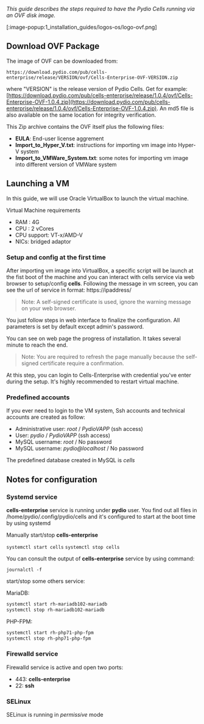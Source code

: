 _This guide describes the steps required to have the Pydio Cells running via an OVF disk image._

[:image-popup:1_installation_guides/logos-os/logo-ovf.png]

## Download OVF Package

The image of OVF can be downloaded from:

```
https://download.pydio.com/pub/cells-enterprise/release/VERSION/ovf/Cells-Enterprise-OVF-VERSION.zip
```

where "VERSION" is the release version of Pydio Cells. Get for example: [https://download.pydio.com/pub/cells-enterprise/release/1.0.4/ovf/Cells-Enterprise-OVF-1.0.4.zip](https://download.pydio.com/pub/cells-enterprise/release/1.0.4/ovf/Cells-Enterprise-OVF-1.0.4.zip). An md5 file is also available on the same location for integrity verification.

This Zip archive contains the OVF itself plus the following files:

- **EULA**: End-user license aggrement
- **Import_to_Hyper_V.txt**: instructions for importing vm image into Hyper-V system
- **Import_to_VMWare_System.txt**: some notes for importing vm image into different version of VMWare system

## Launching a VM

In this guide, we will use Oracle VirtualBox to launch the virtual machine.

Virtual Machine requirements

- RAM : 4G
- CPU : 2 vCores
- CPU support: VT-x/AMD-V
- NICs: bridged adaptor

### Setup and config at the first time

After importing vm image into VirtualBox, a specific script will be launch at the fist boot of the machine and you can interact with cells service via web browser to setup/config **cells**. Following the message in vm screen, you can see the url of service in format: https://ipaddress/

> Note: A self-signed certificate is used, ignore the warning message on your web browser.

You just follow steps in web interface to finalize the configuration. All parameters is set by default except admin's password.

You can see on web page the progress of installation. It takes several minute to reach the end.

> Note: You are required to refresh the page manually because the self-signed certificate require a confirmation.

At this step, you can login to Cells-Enterprise with credential you've enter during the setup. It's highly recommended to restart virtual machine.

### Predefined accounts

If you ever need to login to the VM system, Ssh accounts and technical accounts are created as follow:

- Administrative user: *root* / *PydioVAPP* (ssh access)
- User: *pydio* / *PydioVAPP* (ssh access)
- MySQL username: *root* / No password
- MySQL username: *pydio@localhost* / No password

The predefined database created in MySQL is *cells*

## Notes for configuration

### Systemd service

**cells-enterprise** service is running under **pydio** user. You find out all files in /home/pydio/.config/pydio/cells and it's configured to start at the boot time by using systemd

Manually start/stop **cells-enterprise**

`systemctl start cells`
`systemctl stop cells`

You can consult the output of **cells-enterprise** service by using command:

`journalctl -f`

start/stop some others service:

MariaDB:

```sh
systemctl start rh-mariadb102-mariadb
systemctl stop rh-mariadb102-mariadb
```

PHP-FPM:

```sh
systemctl start rh-php71-php-fpm
systemctl stop rh-php71-php-fpm
```

### Firewalld service

Firewalld service is active and open two ports:

- 443: **cells-enterprise**
- 22: **ssh**

### SELinux

SELinux is running in *permissive* mode
